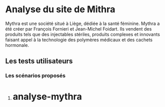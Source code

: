 # Analyse du site de Mithra

Mythra est une société situé à Liège, dédiée à la santé féminine. Mythra a été créer par François Fornieri et Jean-Michel Foidart. Ils vendent des produits tels que des injectables stériles, produits complexes et innovants faisant appel à la technologie des polymères médicaux et des cachets hormonale.  

## Les tests utilisateurs

### Les scénarios proposés

1. # analyse-mythra
